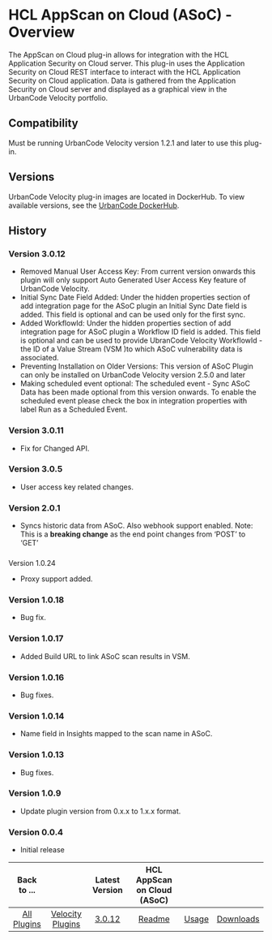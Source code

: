 
# HCL AppScan on Cloud (ASoC) - Overview


The AppScan on Cloud plug-in allows for integration with the HCL Application Security on Cloud server. This plug-in uses the Application Security on Cloud REST interface to interact with the HCL Application Security on Cloud application. Data is gathered from the Application Security on Cloud server and displayed as a graphical view in the UrbanCode Velocity portfolio.

## Compatibility

Must be running UrbanCode Velocity version 1.2.1 and later to use this plug-in.

## Versions

UrbanCode Velocity plug-in images are located in DockerHub. To view available versions, see the [UrbanCode DockerHub](https://hub.docker.com/r/urbancode/ucv-ext-asoc/tags).

## History


### Version 3.0.12

* Removed Manual User Access Key: From current version onwards this plugin will only support Auto Generated User Access Key feature of UrbanCode Velocity.
* Initial Sync Date Field Added: Under the hidden properties section of add integration page for the ASoC plugin an Initial Sync Date field is added. This field is optional and can be used only for the first sync.
* Added WorkflowId: Under the hidden properties section of add integration page for ASoC plugin a Workflow ID field is added. This field is optional and can be used to provide UbranCode Velocity WorkflowId - the ID of a Value Stream (VSM )to which ASoC vulnerability data is associated.
* Preventing Installation on Older Versions: This version of ASoC Plugin can only be installed on UrbanCode Velocity version 2.5.0 and later
* Making scheduled event optional: The scheduled event - Sync ASoC Data has been made optional from this version onwards. To enable the scheduled event please check the box in integration properties with label Run as a Scheduled Event.

### Version 3.0.11

* Fix for Changed API.

### Version 3.0.5

* User access key related changes.

### Version 2.0.1

* Syncs historic data from ASoC. Also webhook support enabled. Note: This is a **breaking change** as the end point changes from ‘POST’ to ‘GET’

###
Version 1.0.24

* Proxy support added.

### Version 1.0.18

* Bug fix.

### Version 1.0.17

* Added Build URL to link ASoC scan results in VSM.

### Version 1.0.16

* Bug fixes.

### Version 1.0.14

* Name field in Insights mapped to the scan name in ASoC.

### Version 1.0.13

* Bug fixes.

### Version 1.0.9

* Update plugin version from 0.x.x to 1.x.x format.

### Version 0.0.4

* Initial release


|Back to ...||Latest Version|HCL AppScan on Cloud (ASoC) |||
| :---: | :---: | :---: | :---: | :---: | :---: |
|[All Plugins](../../index.md)|[Velocity Plugins](../README.md)|[3.0.12](https://github.com/UrbanCode/IBM-UCV-PLUGINS/raw/main/files/ucv-ext-asoc/ucv-ext-asoc:3.0.12.tar.7z.001)|[Readme](README.md)|[Usage](usage.md)|[Downloads](downloads.md)|
